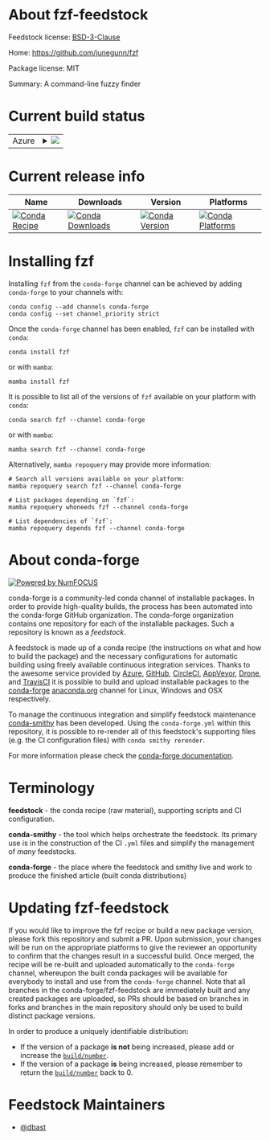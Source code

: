 About fzf-feedstock
===================

Feedstock license: [BSD-3-Clause](https://github.com/conda-forge/fzf-feedstock/blob/main/LICENSE.txt)

Home: https://github.com/junegunn/fzf

Package license: MIT

Summary: A command-line fuzzy finder

Current build status
====================


<table>
    
  <tr>
    <td>Azure</td>
    <td>
      <details>
        <summary>
          <a href="https://dev.azure.com/conda-forge/feedstock-builds/_build/latest?definitionId=6810&branchName=main">
            <img src="https://dev.azure.com/conda-forge/feedstock-builds/_apis/build/status/fzf-feedstock?branchName=main">
          </a>
        </summary>
        <table>
          <thead><tr><th>Variant</th><th>Status</th></tr></thead>
          <tbody><tr>
              <td>linux_64</td>
              <td>
                <a href="https://dev.azure.com/conda-forge/feedstock-builds/_build/latest?definitionId=6810&branchName=main">
                  <img src="https://dev.azure.com/conda-forge/feedstock-builds/_apis/build/status/fzf-feedstock?branchName=main&jobName=linux&configuration=linux%20linux_64_" alt="variant">
                </a>
              </td>
            </tr><tr>
              <td>linux_aarch64</td>
              <td>
                <a href="https://dev.azure.com/conda-forge/feedstock-builds/_build/latest?definitionId=6810&branchName=main">
                  <img src="https://dev.azure.com/conda-forge/feedstock-builds/_apis/build/status/fzf-feedstock?branchName=main&jobName=linux&configuration=linux%20linux_aarch64_" alt="variant">
                </a>
              </td>
            </tr><tr>
              <td>linux_ppc64le</td>
              <td>
                <a href="https://dev.azure.com/conda-forge/feedstock-builds/_build/latest?definitionId=6810&branchName=main">
                  <img src="https://dev.azure.com/conda-forge/feedstock-builds/_apis/build/status/fzf-feedstock?branchName=main&jobName=linux&configuration=linux%20linux_ppc64le_" alt="variant">
                </a>
              </td>
            </tr><tr>
              <td>osx_64</td>
              <td>
                <a href="https://dev.azure.com/conda-forge/feedstock-builds/_build/latest?definitionId=6810&branchName=main">
                  <img src="https://dev.azure.com/conda-forge/feedstock-builds/_apis/build/status/fzf-feedstock?branchName=main&jobName=osx&configuration=osx%20osx_64_" alt="variant">
                </a>
              </td>
            </tr><tr>
              <td>osx_arm64</td>
              <td>
                <a href="https://dev.azure.com/conda-forge/feedstock-builds/_build/latest?definitionId=6810&branchName=main">
                  <img src="https://dev.azure.com/conda-forge/feedstock-builds/_apis/build/status/fzf-feedstock?branchName=main&jobName=osx&configuration=osx%20osx_arm64_" alt="variant">
                </a>
              </td>
            </tr><tr>
              <td>win_64</td>
              <td>
                <a href="https://dev.azure.com/conda-forge/feedstock-builds/_build/latest?definitionId=6810&branchName=main">
                  <img src="https://dev.azure.com/conda-forge/feedstock-builds/_apis/build/status/fzf-feedstock?branchName=main&jobName=win&configuration=win%20win_64_" alt="variant">
                </a>
              </td>
            </tr>
          </tbody>
        </table>
      </details>
    </td>
  </tr>
</table>

Current release info
====================

| Name | Downloads | Version | Platforms |
| --- | --- | --- | --- |
| [![Conda Recipe](https://img.shields.io/badge/recipe-fzf-green.svg)](https://anaconda.org/conda-forge/fzf) | [![Conda Downloads](https://img.shields.io/conda/dn/conda-forge/fzf.svg)](https://anaconda.org/conda-forge/fzf) | [![Conda Version](https://img.shields.io/conda/vn/conda-forge/fzf.svg)](https://anaconda.org/conda-forge/fzf) | [![Conda Platforms](https://img.shields.io/conda/pn/conda-forge/fzf.svg)](https://anaconda.org/conda-forge/fzf) |

Installing fzf
==============

Installing `fzf` from the `conda-forge` channel can be achieved by adding `conda-forge` to your channels with:

```
conda config --add channels conda-forge
conda config --set channel_priority strict
```

Once the `conda-forge` channel has been enabled, `fzf` can be installed with `conda`:

```
conda install fzf
```

or with `mamba`:

```
mamba install fzf
```

It is possible to list all of the versions of `fzf` available on your platform with `conda`:

```
conda search fzf --channel conda-forge
```

or with `mamba`:

```
mamba search fzf --channel conda-forge
```

Alternatively, `mamba repoquery` may provide more information:

```
# Search all versions available on your platform:
mamba repoquery search fzf --channel conda-forge

# List packages depending on `fzf`:
mamba repoquery whoneeds fzf --channel conda-forge

# List dependencies of `fzf`:
mamba repoquery depends fzf --channel conda-forge
```


About conda-forge
=================

[![Powered by
NumFOCUS](https://img.shields.io/badge/powered%20by-NumFOCUS-orange.svg?style=flat&colorA=E1523D&colorB=007D8A)](https://numfocus.org)

conda-forge is a community-led conda channel of installable packages.
In order to provide high-quality builds, the process has been automated into the
conda-forge GitHub organization. The conda-forge organization contains one repository
for each of the installable packages. Such a repository is known as a *feedstock*.

A feedstock is made up of a conda recipe (the instructions on what and how to build
the package) and the necessary configurations for automatic building using freely
available continuous integration services. Thanks to the awesome service provided by
[Azure](https://azure.microsoft.com/en-us/services/devops/), [GitHub](https://github.com/),
[CircleCI](https://circleci.com/), [AppVeyor](https://www.appveyor.com/),
[Drone](https://cloud.drone.io/welcome), and [TravisCI](https://travis-ci.com/)
it is possible to build and upload installable packages to the
[conda-forge](https://anaconda.org/conda-forge) [anaconda.org](https://anaconda.org/)
channel for Linux, Windows and OSX respectively.

To manage the continuous integration and simplify feedstock maintenance
[conda-smithy](https://github.com/conda-forge/conda-smithy) has been developed.
Using the ``conda-forge.yml`` within this repository, it is possible to re-render all of
this feedstock's supporting files (e.g. the CI configuration files) with ``conda smithy rerender``.

For more information please check the [conda-forge documentation](https://conda-forge.org/docs/).

Terminology
===========

**feedstock** - the conda recipe (raw material), supporting scripts and CI configuration.

**conda-smithy** - the tool which helps orchestrate the feedstock.
                   Its primary use is in the construction of the CI ``.yml`` files
                   and simplify the management of *many* feedstocks.

**conda-forge** - the place where the feedstock and smithy live and work to
                  produce the finished article (built conda distributions)


Updating fzf-feedstock
======================

If you would like to improve the fzf recipe or build a new
package version, please fork this repository and submit a PR. Upon submission,
your changes will be run on the appropriate platforms to give the reviewer an
opportunity to confirm that the changes result in a successful build. Once
merged, the recipe will be re-built and uploaded automatically to the
`conda-forge` channel, whereupon the built conda packages will be available for
everybody to install and use from the `conda-forge` channel.
Note that all branches in the conda-forge/fzf-feedstock are
immediately built and any created packages are uploaded, so PRs should be based
on branches in forks and branches in the main repository should only be used to
build distinct package versions.

In order to produce a uniquely identifiable distribution:
 * If the version of a package **is not** being increased, please add or increase
   the [``build/number``](https://docs.conda.io/projects/conda-build/en/latest/resources/define-metadata.html#build-number-and-string).
 * If the version of a package **is** being increased, please remember to return
   the [``build/number``](https://docs.conda.io/projects/conda-build/en/latest/resources/define-metadata.html#build-number-and-string)
   back to 0.

Feedstock Maintainers
=====================

* [@dbast](https://github.com/dbast/)

